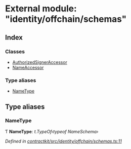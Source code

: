 # External module: "identity/offchain/schemas"

## Index

### Classes

* [AuthorizedSignerAccessor](../classes/_identity_offchain_schemas_.authorizedsigneraccessor.md)
* [NameAccessor](../classes/_identity_offchain_schemas_.nameaccessor.md)

### Type aliases

* [NameType](_identity_offchain_schemas_.md#nametype)

## Type aliases

###  NameType

Ƭ **NameType**: *t.TypeOf‹typeof NameSchema›*

*Defined in [contractkit/src/identity/offchain/schemas.ts:11](https://github.com/celo-org/celo-monorepo/blob/master/packages/contractkit/src/identity/offchain/schemas.ts#L11)*
